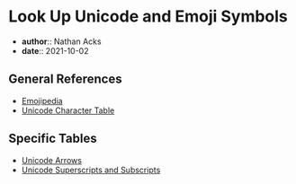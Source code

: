 # Look Up Unicode and Emoji Symbols

* **author**:: Nathan Acks
* **date**:: 2021-10-02

## General References

* [Emojipedia](https://emojipedia.org)
* [Unicode Character Table](https://unicode-table.com)

## Specific Tables

* [Unicode Arrows](https://unicode-table.com/sets/arrow-symbols/)
* [Unicode Superscripts and Subscripts](https://unicode-table.com/sets/superscript-and-subscript-numbers/)
